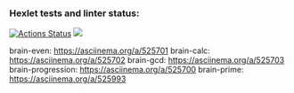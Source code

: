 ### Hexlet tests and linter status:
[![Actions Status](https://github.com/DenisTankov/frontend-project-lvl1/workflows/hexlet-check/badge.svg)](https://github.com/DenisTankov/frontend-project-lvl1/actions)
<a href="https://codeclimate.com/github/DenisTankov/frontend-project-lvl1/maintainability"><img src="https://api.codeclimate.com/v1/badges/7395538cc3cebc573b86/maintainability" /></a>

brain-even:         https://asciinema.org/a/525701
brain-calc:         https://asciinema.org/a/525702
brain-gcd:          https://asciinema.org/a/525703
brain-progression:  https://asciinema.org/a/525700
brain-prime:        https://asciinema.org/a/525993

